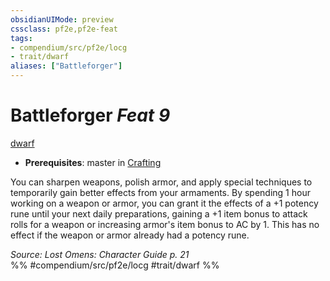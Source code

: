 ```yaml
---
obsidianUIMode: preview
cssclass: pf2e,pf2e-feat
tags:
- compendium/src/pf2e/locg
- trait/dwarf
aliases: ["Battleforger"]
---
```

# Battleforger  *Feat 9*  
[dwarf](dwarf.md "Dwarf Ancestry & Heritage Trait")  

- **Prerequisites**: master in [Crafting](skills.md#Crafting)

You can sharpen weapons, polish armor, and apply special techniques to temporarily gain better effects from your armaments. By spending 1 hour working on a weapon or armor, you can grant it the effects of a +1 potency rune until your next daily preparations, gaining a +1 item bonus to attack rolls for a weapon or increasing armor's item bonus to AC by 1. This has no effect if the weapon or armor already had a potency rune.

*Source: Lost Omens: Character Guide p. 21*  
%% #compendium/src/pf2e/locg #trait/dwarf %%